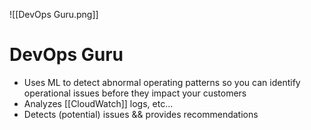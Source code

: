 ![[DevOps Guru.png]]
# DevOps Guru
- Uses ML to detect abnormal operating patterns so you can identify operational issues before they impact your customers
- Analyzes [[CloudWatch]] logs, etc...
- Detects (potential) issues && provides recommendations